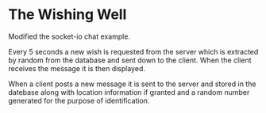 # The Wishing Well

Modified the socket-io chat example.

Every 5 seconds a new wish is requested from the server which is extracted by random from the database and sent down to the client. When the client receives the message it is then displayed.

When a client posts a new message it is sent to the server and stored in the datebase along with location information if granted and a random number generated for the purpose of identification.


